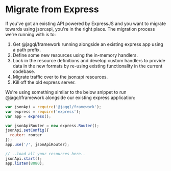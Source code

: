# Migrate from Express

If you've got an existing API powered by ExpressJS and you want to migrate towards using json:api, you're in the right place. The migration process we're running with is to:

1. Get @jagql/framework running alongside an existing express app using a path prefix.
2. Define some new resources using the in-memory handlers.
3. Lock in the resource definitions and develop custom handlers to provide data in the new formats by re-using existing functionality in the current codebase.
4. Migrate traffic over to the json:api resources.
5. Kill off the old express server.

We're using something similar to the below snippet to run @jagql/framework alongside our existing express application:

```javascript
var jsonApi = require('@jagql/framework');
var express = require('express');
var app = express();

var jsonApiRouter = new express.Router();
jsonApi.setConfig({
  router: router
});
app.use('/', jsonApiRouter);

// ..load all your resources here..
jsonApi.start();
app.listen(8080);
```
